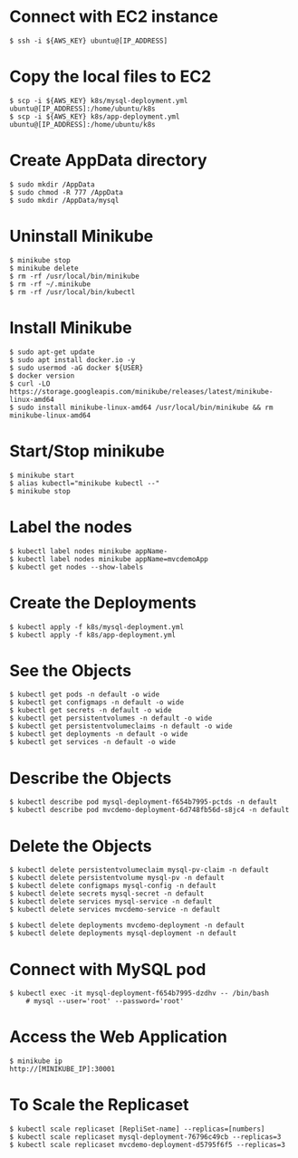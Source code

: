 # Connect with EC2 instance

    $ ssh -i ${AWS_KEY} ubuntu@[IP_ADDRESS]

# Copy the local files to EC2

    $ scp -i ${AWS_KEY} k8s/mysql-deployment.yml ubuntu@[IP_ADDRESS]:/home/ubuntu/k8s
    $ scp -i ${AWS_KEY} k8s/app-deployment.yml ubuntu@[IP_ADDRESS]:/home/ubuntu/k8s

# Create AppData directory

    $ sudo mkdir /AppData
    $ sudo chmod -R 777 /AppData
    $ sudo mkdir /AppData/mysql

# Uninstall Minikube

    $ minikube stop
    $ minikube delete 
    $ rm -rf /usr/local/bin/minikube
    $ rm -rf ~/.minikube
    $ rm -rf /usr/local/bin/kubectl

# Install Minikube

    $ sudo apt-get update
    $ sudo apt install docker.io -y
    $ sudo usermod -aG docker ${USER}
    $ docker version
    $ curl -LO https://storage.googleapis.com/minikube/releases/latest/minikube-linux-amd64
    $ sudo install minikube-linux-amd64 /usr/local/bin/minikube && rm minikube-linux-amd64

# Start/Stop minikube

    $ minikube start
    $ alias kubectl="minikube kubectl --"
    $ minikube stop

# Label the nodes

    $ kubectl label nodes minikube appName-
    $ kubectl label nodes minikube appName=mvcdemoApp
    $ kubectl get nodes --show-labels

# Create the Deployments

    $ kubectl apply -f k8s/mysql-deployment.yml
    $ kubectl apply -f k8s/app-deployment.yml

# See the Objects

    $ kubectl get pods -n default -o wide
    $ kubectl get configmaps -n default -o wide
    $ kubectl get secrets -n default -o wide
    $ kubectl get persistentvolumes -n default -o wide
    $ kubectl get persistentvolumeclaims -n default -o wide
    $ kubectl get deployments -n default -o wide
    $ kubectl get services -n default -o wide

# Describe the Objects

    $ kubectl describe pod mysql-deployment-f654b7995-pctds -n default
    $ kubectl describe pod mvcdemo-deployment-6d748fb56d-s8jc4 -n default

# Delete the Objects
    
    $ kubectl delete persistentvolumeclaim mysql-pv-claim -n default
    $ kubectl delete persistentvolume mysql-pv -n default
    $ kubectl delete configmaps mysql-config -n default
    $ kubectl delete secrets mysql-secret -n default
    $ kubectl delete services mysql-service -n default
    $ kubectl delete services mvcdemo-service -n default

    $ kubectl delete deployments mvcdemo-deployment -n default
    $ kubectl delete deployments mysql-deployment -n default
    
# Connect with MySQL pod

    $ kubectl exec -it mysql-deployment-f654b7995-dzdhv -- /bin/bash
        # mysql --user='root' --password='root'

# Access the Web Application
    $ minikube ip
    http://[MINIKUBE_IP]:30001

# To Scale the Replicaset 

    $ kubectl scale replicaset [RepliSet-name] --replicas=[numbers]
    $ kubectl scale replicaset mysql-deployment-76796c49cb --replicas=3
    $ kubectl scale replicaset mvcdemo-deployment-d5795f6f5 --replicas=3